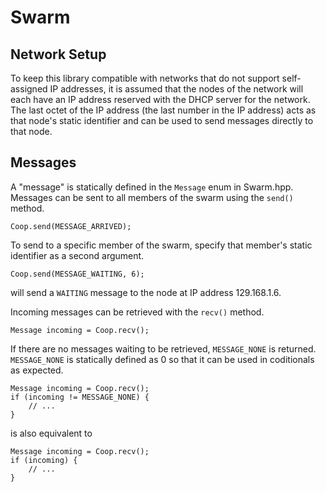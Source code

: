 # Swarm

## Network Setup

To keep this library compatible with networks that do not support self-assigned IP addresses, it is assumed that the nodes of the network will each have an IP address reserved with the DHCP server for the network. The last octet of the IP address (the last number in the IP address) acts as that node's static identifier and can be used to send messages directly to that node.

## Messages

A "message" is statically defined in the `Message` enum in Swarm.hpp. Messages can be sent to all members of the swarm using the `send()` method.

```
Coop.send(MESSAGE_ARRIVED);
```

To send to a specific member of the swarm, specify that member's static identifier as a second argument.

```
Coop.send(MESSAGE_WAITING, 6);
```

will send a `WAITING` message to the node at IP address 129.168.1.6.

Incoming messages can be retrieved with the `recv()` method.

```
Message incoming = Coop.recv();
```

If there are no messages waiting to be retrieved, `MESSAGE_NONE` is returned. `MESSAGE_NONE` is statically defined as 0 so that it can be used in coditionals as expected.

```
Message incoming = Coop.recv();
if (incoming != MESSAGE_NONE) {
    // ...
}
```

is also equivalent to

```
Message incoming = Coop.recv();
if (incoming) {
    // ...
}
```

